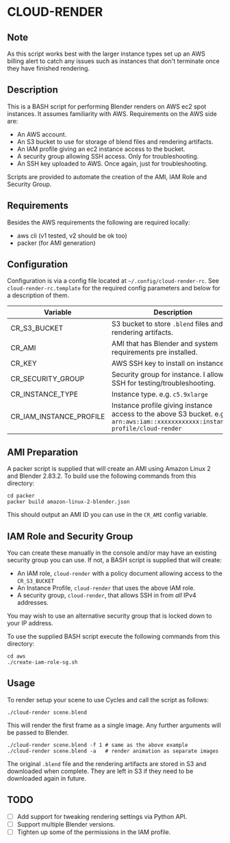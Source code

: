 # CLOUD-RENDER

## Note

As this script works best with the larger instance types set up an AWS billing
alert to catch any issues such as instances that don't terminate once they have
finished rendering.

## Description

This is a BASH script for performing Blender renders on AWS ec2 spot instances.
It assumes familiarity with AWS. Requirements on the AWS side are:

- An AWS account.
- An S3 bucket to use for storage of blend files and rendering artifacts.
- An IAM profile giving an ec2 instance access to the bucket.
- A security group allowing SSH access. Only for troubleshooting.
- An SSH key uploaded to AWS. Once again, just for troubleshooting.

Scripts are provided to automate the creation of the AMI, IAM Role and Security Group.

## Requirements

Besides the AWS requirements the following are required locally:

- aws cli (v1 tested, v2 should be ok too)
- packer (for AMI generation)

## Configuration

Configuration is via a config file located at `~/.config/cloud-render-rc`. See
`cloud-render-rc.template` for the required config parameters and below for a
description of them.

|Variable|Description|
|--------|-----------|
|CR_S3_BUCKET| S3 bucket to store `.blend` files and rendering artifacts. |
|CR_AMI| AMI that has Blender and system requirements pre installed. |
|CR_KEY| AWS SSH key to install on instance. |
|CR_SECURITY_GROUP| Security group for instance. I allow SSH for testing/troubleshooting.|
|CR_INSTANCE_TYPE| Instance type. e.g. `c5.9xlarge`|
|CR_IAM_INSTANCE_PROFILE| Instance profile giving instance access to the above S3 bucket. e.g. `arn:aws:iam::xxxxxxxxxxxx:instance-profile/cloud-render` |

## AMI Preparation

A packer script is supplied that will create an AMI using Amazon Linux 2 and
Blender 2.83.2. To build use the following commands from this directory:

    cd packer
    packer build amazon-linux-2-blender.json

This should output an AMI ID you can use in the `CR_AMI` config variable.

## IAM Role and Security Group

You can create these manually in the console and/or may have an existing
security group you can use. If not, a BASH script is supplied that will
create:

- An IAM role, `cloud-render` with a policy document allowing access to the `CR_S3_BUCKET`
- An Instance Profile, `cloud-render` that uses the above IAM role.
- A security group, `cloud-render`, that allows SSH in from *all* IPv4 addresses.

You may wish to use an alternative security group that is locked down to your
IP address.

To use the supplied BASH script execute the following commands from this
directory:

    cd aws
    ./create-iam-role-sg.sh

## Usage

To render setup your scene to use Cycles and call the script as follows:

    ./cloud-render scene.blend

This will render the first frame as a single image. Any further arguments will
be passed to Blender.

    ./cloud-render scene.blend -f 1 # same as the above example
    ./cloud-render scene.blend -a   # render animation as separate images

The original `.blend` file and the rendering artifacts are stored in S3 and
downloaded when complete. They are left in S3 if they need to be downloaded
again in future.

## TODO

- [ ] Add support for tweaking rendering settings via Python API.
- [ ] Support multiple Blender versions.
- [ ] Tighten up some of the permissions in the IAM profile.
